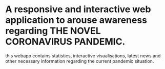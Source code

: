 # A responsive and interactive web application to arouse awareness regarding THE NOVEL CORONAVIRUS PANDEMIC.
this webapp contains statistics, interactive visualisations, latest news and other necessary information regarding the current pandemic situation.
